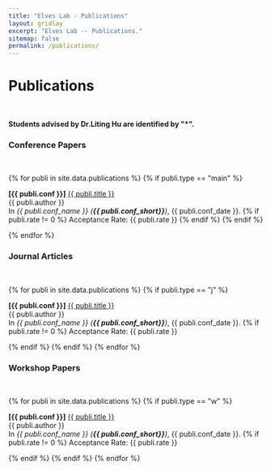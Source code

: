 ```yaml
---
title: "Elves Lab - Publications"
layout: gridlay
excerpt: "Elves Lab -- Publications."
sitemap: false
permalink: /publications/
---
```



# Publications

<p> &nbsp; </p>

<b>Students advised by Dr.Liting Hu are identified by \"*\".</b> 

<h3>Conference Papers</h3>
<p> &nbsp; </p>
{% for publi in site.data.publications %}
  {% if publi.type == "main" %}
  <p>
  <b>[{{ publi.conf }}]</b> <a href="{{ publi.link }}">{{ publi.title }}</a><br />
  {{ publi.author }}<br />
  In <em>{{ publi.conf_name }} (<b>{{ publi.conf_short}}</b>)</em>, {{ publi.conf_date }}.
  {% if publi.rate != 0 %}
  Acceptance Rate: {{ publi.rate }}
  {% endif %}
  {% endif %}
  </p>
{% endfor %}

<h3>Journal Articles</h3>
<p> &nbsp; </p>
{% for publi in site.data.publications %}
  {% if publi.type == "j" %}
  <p>
  <b>[{{ publi.conf }}]</b> <a href="{{ publi.link }}">{{ publi.title }}</a><br />
  {{ publi.author }}<br />
  In <em>{{ publi.conf_name }} (<b>{{ publi.conf_short}}</b>)</em>, {{ publi.conf_date }}.
  {% if publi.rate != 0 %}
  Acceptance Rate: {{ publi.rate }}
  </p>
  {% endif %}
  {% endif %}
{% endfor %}

<h3>Workshop Papers</h3>
<p> &nbsp; </p>
{% for publi in site.data.publications %}
  {% if publi.type == "w" %}
  <p>
  <b>[{{ publi.conf }}]</b> <a href="{{ publi.link }}">{{ publi.title }}</a><br />
  {{ publi.author }}<br />
  In <em>{{ publi.conf_name }} (<b>{{ publi.conf_short}}</b>)</em>, {{ publi.conf_date }}.
  {% if publi.rate != 0 %}
  Acceptance Rate: {{ publi.rate }}
  </p>
  {% endif %}
  {% endif %}
{% endfor %}
